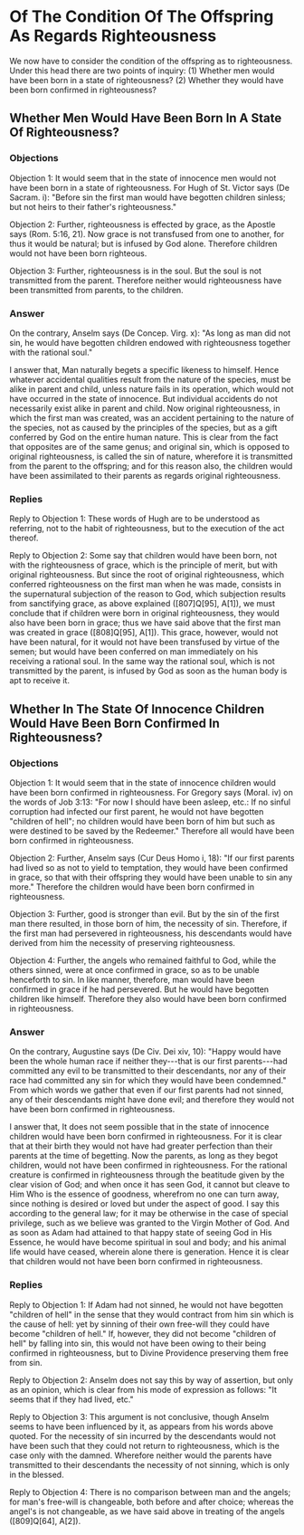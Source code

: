 # Of The Condition Of The Offspring As Regards Righteousness

We now have to consider the condition of the offspring as to righteousness. Under this head there are two points of inquiry:
(1) Whether men would have been born in a state of righteousness?
(2) Whether they would have been born confirmed in righteousness?
## Whether Men Would Have Been Born In A State Of Righteousness?

### Objections

Objection 1: It would seem that in the state of innocence men would not have been born in a state of righteousness. For Hugh of St. Victor says (De Sacram. i): "Before sin the first man would have begotten children sinless; but not heirs to their father's righteousness."

Objection 2: Further, righteousness is effected by grace, as the Apostle says (Rom. 5:16, 21). Now grace is not transfused from one to another, for thus it would be natural; but is infused by God alone. Therefore children would not have been born righteous.

Objection 3: Further, righteousness is in the soul. But the soul is not transmitted from the parent. Therefore neither would righteousness have been transmitted from parents, to the children.

### Answer

On the contrary, Anselm says (De Concep. Virg. x): "As long as man did not sin, he would have begotten children endowed with righteousness together with the rational soul."

I answer that, Man naturally begets a specific likeness to himself. Hence whatever accidental qualities result from the nature of the species, must be alike in parent and child, unless nature fails in its operation, which would not have occurred in the state of innocence. But individual accidents do not necessarily exist alike in parent and child. Now original righteousness, in which the first man was created, was an accident pertaining to the nature of the species, not as caused by the principles of the species, but as a gift conferred by God on the entire human nature. This is clear from the fact that opposites are of the same genus; and original sin, which is opposed to original righteousness, is called the sin of nature, wherefore it is transmitted from the parent to the offspring; and for this reason also, the children would have been assimilated to their parents as regards original righteousness.

### Replies

Reply to Objection 1: These words of Hugh are to be understood as referring, not to the habit of righteousness, but to the execution of the act thereof.

Reply to Objection 2: Some say that children would have been born, not with the righteousness of grace, which is the principle of merit, but with original righteousness. But since the root of original righteousness, which conferred righteousness on the first man when he was made, consists in the supernatural subjection of the reason to God, which subjection results from sanctifying grace, as above explained ([807]Q[95], A[1]), we must conclude that if children were born in original righteousness, they would also have been born in grace; thus we have said above that the first man was created in grace ([808]Q[95], A[1]). This grace, however, would not have been natural, for it would not have been transfused by virtue of the semen; but would have been conferred on man immediately on his receiving a rational soul. In the same way the rational soul, which is not transmitted by the parent, is infused by God as soon as the human body is apt to receive it.
## Whether In The State Of Innocence Children Would Have Been Born Confirmed In Righteousness?

### Objections

Objection 1: It would seem that in the state of innocence children would have been born confirmed in righteousness. For Gregory says (Moral. iv) on the words of Job 3:13: "For now I should have been asleep, etc.: If no sinful corruption had infected our first parent, he would not have begotten "children of hell"; no children would have been born of him but such as were destined to be saved by the Redeemer." Therefore all would have been born confirmed in righteousness.

Objection 2: Further, Anselm says (Cur Deus Homo i, 18): "If our first parents had lived so as not to yield to temptation, they would have been confirmed in grace, so that with their offspring they would have been unable to sin any more." Therefore the children would have been born confirmed in righteousness.

Objection 3: Further, good is stronger than evil. But by the sin of the first man there resulted, in those born of him, the necessity of sin. Therefore, if the first man had persevered in righteousness, his descendants would have derived from him the necessity of preserving righteousness.

Objection 4: Further, the angels who remained faithful to God, while the others sinned, were at once confirmed in grace, so as to be unable henceforth to sin. In like manner, therefore, man would have been confirmed in grace if he had persevered. But he would have begotten children like himself. Therefore they also would have been born confirmed in righteousness.

### Answer

On the contrary, Augustine says (De Civ. Dei xiv, 10): "Happy would have been the whole human race if neither they---that is our first parents---had committed any evil to be transmitted to their descendants, nor any of their race had committed any sin for which they would have been condemned." From which words we gather that even if our first parents had not sinned, any of their descendants might have done evil; and therefore they would not have been born confirmed in righteousness.

I answer that, It does not seem possible that in the state of innocence children would have been born confirmed in righteousness. For it is clear that at their birth they would not have had greater perfection than their parents at the time of begetting. Now the parents, as long as they begot children, would not have been confirmed in righteousness. For the rational creature is confirmed in righteousness through the beatitude given by the clear vision of God; and when once it has seen God, it cannot but cleave to Him Who is the essence of goodness, wherefrom no one can turn away, since nothing is desired or loved but under the aspect of good. I say this according to the general law; for it may be otherwise in the case of special privilege, such as we believe was granted to the Virgin Mother of God. And as soon as Adam had attained to that happy state of seeing God in His Essence, he would have become spiritual in soul and body; and his animal life would have ceased, wherein alone there is generation. Hence it is clear that children would not have been born confirmed in righteousness.

### Replies

Reply to Objection 1: If Adam had not sinned, he would not have begotten "children of hell" in the sense that they would contract from him sin which is the cause of hell: yet by sinning of their own free-will they could have become "children of hell." If, however, they did not become "children of hell" by falling into sin, this would not have been owing to their being confirmed in righteousness, but to Divine Providence preserving them free from sin.

Reply to Objection 2: Anselm does not say this by way of assertion, but only as an opinion, which is clear from his mode of expression as follows: "It seems that if they had lived, etc."

Reply to Objection 3: This argument is not conclusive, though Anselm seems to have been influenced by it, as appears from his words above quoted. For the necessity of sin incurred by the descendants would not have been such that they could not return to righteousness, which is the case only with the damned. Wherefore neither would the parents have transmitted to their descendants the necessity of not sinning, which is only in the blessed.

Reply to Objection 4: There is no comparison between man and the angels; for man's free-will is changeable, both before and after choice; whereas the angel's is not changeable, as we have said above in treating of the angels ([809]Q[64], A[2]).
